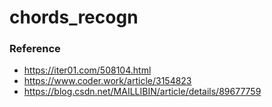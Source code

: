 # chords_recogn

### Reference
* https://iter01.com/508104.html
* https://www.coder.work/article/3154823
* https://blog.csdn.net/MAILLIBIN/article/details/89677759